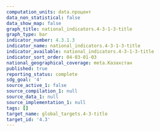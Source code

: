 ```yaml
---
computation_units: data.процент
data_non_statistical: false
data_show_map: false
graph_title: national_indicators.4-3-1-3-title
graph_type: bar
indicator_number: 4.3.1.3
indicator_name: national_indicators.4-3-1-3-title
indicator_available: national_indicators.4-3-1-3-title
indicator_sort_order: 04-03-01-03
national_geographical_coverage: meta.Казахстан
published: true
reporting_status: complete
sdg_goal: '4'
source_active_1: false
source_compilation_1: null
source_data_1: null
source_implementation_1: null
tags: []
target_name: global_targets.4-3-title
target_id: '4.3'
---
```

